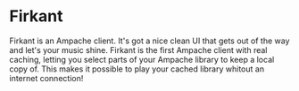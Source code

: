 Firkant
========
Firkant is an Ampache client. It's got a nice clean UI that gets out of the way and let's your music shine. Firkant is the first Ampache client with real caching, letting you select parts of your Ampache library to keep a local copy of. This makes it possible to play your cached library whitout an internet connection!
